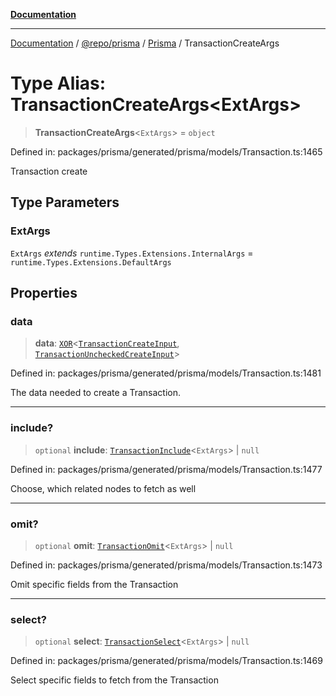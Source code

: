 [**Documentation**](../../../../../README.md)

***

[Documentation](../../../../../README.md) / [@repo/prisma](../../../README.md) / [Prisma](../README.md) / TransactionCreateArgs

# Type Alias: TransactionCreateArgs\<ExtArgs\>

> **TransactionCreateArgs**\<`ExtArgs`\> = `object`

Defined in: packages/prisma/generated/prisma/models/Transaction.ts:1465

Transaction create

## Type Parameters

### ExtArgs

`ExtArgs` *extends* `runtime.Types.Extensions.InternalArgs` = `runtime.Types.Extensions.DefaultArgs`

## Properties

### data

> **data**: [`XOR`](XOR.md)\<[`TransactionCreateInput`](TransactionCreateInput.md), [`TransactionUncheckedCreateInput`](TransactionUncheckedCreateInput.md)\>

Defined in: packages/prisma/generated/prisma/models/Transaction.ts:1481

The data needed to create a Transaction.

***

### include?

> `optional` **include**: [`TransactionInclude`](TransactionInclude.md)\<`ExtArgs`\> \| `null`

Defined in: packages/prisma/generated/prisma/models/Transaction.ts:1477

Choose, which related nodes to fetch as well

***

### omit?

> `optional` **omit**: [`TransactionOmit`](TransactionOmit.md)\<`ExtArgs`\> \| `null`

Defined in: packages/prisma/generated/prisma/models/Transaction.ts:1473

Omit specific fields from the Transaction

***

### select?

> `optional` **select**: [`TransactionSelect`](TransactionSelect.md)\<`ExtArgs`\> \| `null`

Defined in: packages/prisma/generated/prisma/models/Transaction.ts:1469

Select specific fields to fetch from the Transaction
